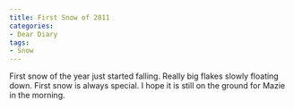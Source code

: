 ```yaml
---
title: First Snow of 2011
categories:
- Dear Diary
tags:
- Snow
---
```


First snow of the year just started falling. Really big flakes slowly floating down. First snow is always special. I hope it is still on the ground for Mazie in the morning.
